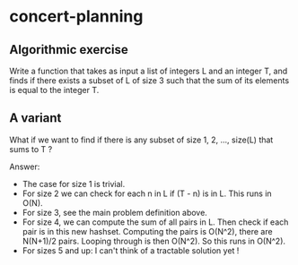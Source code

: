 # concert-planning


## Algorithmic exercise

Write a function that takes as input a list of integers L and an integer T,
and finds  if there exists a subset of L of size 3 such that the sum of
its elements is equal to the integer T.

## A variant

What if we want to find if there is any subset of size 1, 2, ..., size(L) that
sums to T ?

Answer:
* The case for size 1 is trivial.
* For size 2 we can check for each n in L if (T - n) is in L. This runs in O(N).
* For size 3, see the main problem definition above.
* For size 4, we can compute the sum of all pairs in L. Then check if each pair
is in this new hashset. Computing the pairs is O(N^2), there are N(N+1)/2 pairs.
  Looping through is then O(N^2). So this runs in O(N^2).
* For sizes 5 and up: I can't think of a tractable solution yet !